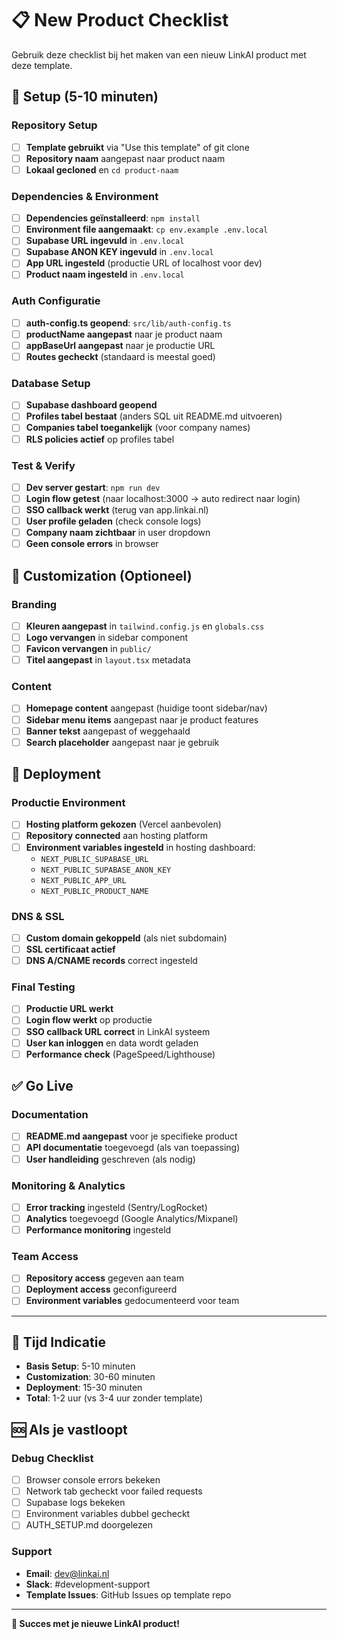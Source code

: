 # 📋 New Product Checklist

Gebruik deze checklist bij het maken van een nieuw LinkAI product met deze template.

## 🚀 Setup (5-10 minuten)

### Repository Setup
- [ ] **Template gebruikt** via "Use this template" of git clone
- [ ] **Repository naam** aangepast naar product naam
- [ ] **Lokaal gecloned** en `cd product-naam`

### Dependencies & Environment  
- [ ] **Dependencies geïnstalleerd**: `npm install`
- [ ] **Environment file aangemaakt**: `cp env.example .env.local`
- [ ] **Supabase URL ingevuld** in `.env.local`
- [ ] **Supabase ANON KEY ingevuld** in `.env.local`
- [ ] **App URL ingesteld** (productie URL of localhost voor dev)
- [ ] **Product naam ingesteld** in `.env.local`

### Auth Configuratie
- [ ] **auth-config.ts geopend**: `src/lib/auth-config.ts`
- [ ] **productName aangepast** naar je product naam
- [ ] **appBaseUrl aangepast** naar je productie URL
- [ ] **Routes gecheckt** (standaard is meestal goed)

### Database Setup
- [ ] **Supabase dashboard geopend**
- [ ] **Profiles tabel bestaat** (anders SQL uit README.md uitvoeren)
- [ ] **Companies tabel toegankelijk** (voor company names)
- [ ] **RLS policies actief** op profiles tabel

### Test & Verify
- [ ] **Dev server gestart**: `npm run dev`
- [ ] **Login flow getest** (naar localhost:3000 → auto redirect naar login)
- [ ] **SSO callback werkt** (terug van app.linkai.nl)
- [ ] **User profile geladen** (check console logs)
- [ ] **Company naam zichtbaar** in user dropdown
- [ ] **Geen console errors** in browser

## 🎨 Customization (Optioneel)

### Branding
- [ ] **Kleuren aangepast** in `tailwind.config.js` en `globals.css`
- [ ] **Logo vervangen** in sidebar component
- [ ] **Favicon vervangen** in `public/`
- [ ] **Titel aangepast** in `layout.tsx` metadata

### Content
- [ ] **Homepage content** aangepast (huidige toont sidebar/nav)
- [ ] **Sidebar menu items** aangepast naar je product features
- [ ] **Banner tekst** aangepast of weggehaald
- [ ] **Search placeholder** aangepast naar je gebruik

## 🚀 Deployment

### Productie Environment
- [ ] **Hosting platform gekozen** (Vercel aanbevolen)
- [ ] **Repository connected** aan hosting platform
- [ ] **Environment variables ingesteld** in hosting dashboard:
  - `NEXT_PUBLIC_SUPABASE_URL`
  - `NEXT_PUBLIC_SUPABASE_ANON_KEY`
  - `NEXT_PUBLIC_APP_URL`
  - `NEXT_PUBLIC_PRODUCT_NAME`

### DNS & SSL
- [ ] **Custom domain gekoppeld** (als niet subdomain)
- [ ] **SSL certificaat actief**
- [ ] **DNS A/CNAME records** correct ingesteld

### Final Testing
- [ ] **Productie URL werkt**
- [ ] **Login flow werkt** op productie
- [ ] **SSO callback URL correct** in LinkAI systeem
- [ ] **User kan inloggen** en data wordt geladen
- [ ] **Performance check** (PageSpeed/Lighthouse)

## ✅ Go Live

### Documentation
- [ ] **README.md aangepast** voor je specifieke product
- [ ] **API documentatie** toegevoegd (als van toepassing)
- [ ] **User handleiding** geschreven (als nodig)

### Monitoring & Analytics
- [ ] **Error tracking** ingesteld (Sentry/LogRocket)
- [ ] **Analytics** toegevoegd (Google Analytics/Mixpanel)
- [ ] **Performance monitoring** ingesteld

### Team Access
- [ ] **Repository access** gegeven aan team
- [ ] **Deployment access** geconfigureerd
- [ ] **Environment variables** gedocumenteerd voor team

---

## 🎯 Tijd Indicatie

- **Basis Setup**: 5-10 minuten
- **Customization**: 30-60 minuten  
- **Deployment**: 15-30 minuten
- **Total**: 1-2 uur (vs 3-4 uur zonder template)

## 🆘 Als je vastloopt

### Debug Checklist
- [ ] Browser console errors bekeken
- [ ] Network tab gecheckt voor failed requests
- [ ] Supabase logs bekeken  
- [ ] Environment variables dubbel gecheckt
- [ ] AUTH_SETUP.md doorgelezen

### Support
- **Email**: dev@linkai.nl
- **Slack**: #development-support
- **Template Issues**: GitHub Issues op template repo

---

**🎉 Succes met je nieuwe LinkAI product!** 